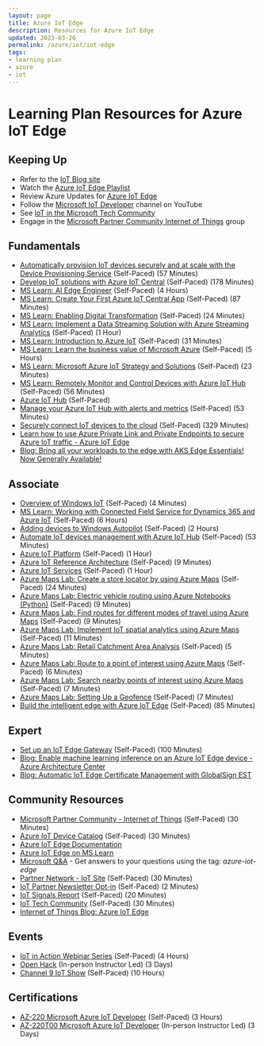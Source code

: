 ```yaml
---
layout: page
title: Azure IoT Edge
description: Resources for Azure IoT Edge
updated: 2023-03-26
permalink: /azure/iot/iot-edge
tags: 
- learning plan
- azure
- iot
---
```


# Learning Plan Resources for Azure IoT Edge

## Keeping Up

* Refer to the [IoT Blog site](https://azure.microsoft.com/blog/topics/internet-of-things/)
* Watch the [Azure IoT Edge Playlist](https://www.youtube.com/playlist?list=PL1ljc761XCiZhq73i0u9bqCnbsNaSRjTg)
* Review Azure Updates for [Azure IoT Edge](https://azure.microsoft.com/updates/?category=iot&query=IoT%20Edge)  
* Follow the [Microsoft IoT Developer](https://www.youtube.com/channel/UCL7wy-iy_V76xxPnrIzGOZQ) channel on YouTube
* See [IoT in the Microsoft Tech Community](https://techcommunity.microsoft.com/t5/Internet-of-Things-IoT/ct-p/IoT)
* Engage in the [Microsoft Partner Community Internet of Things](https://aka.ms/MPC-IoT) group

## Fundamentals

* [Automatically provision IoT devices securely and at scale with the Device Provisioning Service](https://docs.microsoft.com/learn/modules/securely-provision-iot-devices-at-scale-with-device-provisioning-service/) (Self-Paced) (57 Minutes)
* [Develop IoT solutions with Azure IoT Central](https://docs.microsoft.com/learn/paths/develop-iot-solutions-with-azure-iot-central/) (Self-Paced) (178 Minutes)
* [MS Learn: AI Edge Engineer](https://docs.microsoft.com/learn/paths/ai-edge-engineer/) (Self-Paced) (4 Hours)
* [MS Learn: Create Your First Azure IoT Central App](https://docs.microsoft.com/learn/modules/create-your-first-iot-central-app/) (Self-Paced) (87 Minutes)
* [MS Learn: Enabling Digital Transformation](https://docs.microsoft.com/learn/modules/enable-digital-transformation/) (Self-Paced) (24 Minutes)
* [MS Learn: Implement a Data Streaming Solution with Azure Streaming Analytics](https://docs.microsoft.com/learn/paths/implement-data-streaming-with-asa/) (Self-Paced) (1 Hour)
* [MS Learn: Introduction to Azure IoT](https://docs.microsoft.com/learn/modules/introduction-iot/) (Self-Paced) (31 Minutes)
* [MS Learn: Learn the business value of Microsoft Azure](https://docs.microsoft.com/learn/paths/learn-business-value-of-azure/) (Self-Paced) (5 Hours)
* [MS Learn: Microsoft Azure IoT Strategy and Solutions](https://docs.microsoft.com/learn/modules/azure-iot-strategy-and-solutions/) (Self-Paced) (23 Minutes)
* [MS Learn: Remotely Monitor and Control Devices with Azure IoT Hub](https://docs.microsoft.com/learn/modules/remotely-monitor-devices-with-azure-iot-hub/) (Self-Paced) (56 Minutes)
* [Azure IoT Hub](https://azure.microsoft.com/services/iot-hub/) (Self-Paced)
* [Manage your Azure IoT Hub with alerts and metrics](https://docs.microsoft.com/learn/modules/manage-azure-iot-hub-with-metrics-alerts/) (Self-Paced) (53 Minutes)
* [Securely connect IoT devices to the cloud](https://docs.microsoft.com/learn/paths/securely-connect-iot-devices/) (Self-Paced) (329 Minutes)
* [Learn how to use Azure Private Link and Private Endpoints to secure Azure IoT traffic - Azure IoT Edge](https://learn.microsoft.com/en-us/azure/iot-edge/using-private-link?view=iotedge-1.4)
* [Blog: Bring all your workloads to the edge with AKS Edge Essentials! Now Generally Available!](https://techcommunity.microsoft.com/t5/internet-of-things-blog/bring-all-your-workloads-to-the-edge-with-aks-edge-essentials/ba-p/3765162)

## Associate

* [Overview of Windows IoT](https://docs.microsoft.com/windows/iot-core/windows-iot) (Self-Paced) (4 Minutes)
* [MS Learn: Working with Connected Field Service for Dynamics 365 and Azure IoT](https://docs.microsoft.com/learn/paths/working-with-connected-field-service-iot/) (Self-Paced) (6 Hours)
* [Adding devices to Windows Autopilot](https://docs.microsoft.com/windows/deployment/windows-autopilot/add-devices) (Self-Paced) (2 Hours)
* [Automate IoT devices management with Azure IoT Hub](https://docs.microsoft.com/learn/modules/automate-iot-devices-management-with-azure-iot-hub/) (Self-Paced) (53 Minutes)
* [Azure IoT Platform](https://azure.microsoft.com/overview/iot/) (Self-Paced) (1 Hour)
* [Azure IoT Reference Architecture](https://docs.microsoft.com/azure/architecture/reference-architectures/iot/index) (Self-Paced) (9 Minutes)
* [Azure IoT Services](https://azure.microsoft.com/services/#iot) (Self-Paced) (1 Hour)
* [Azure Maps Lab: Create a store locator by using Azure Maps](https://docs.microsoft.com/azure/azure-maps/tutorial-create-store-locator) (Self-Paced) (24 Minutes)
* [Azure Maps Lab: Electric vehicle routing using Azure Notebooks (Python)](https://docs.microsoft.com/azure/azure-maps/tutorial-ev-routing) (Self-Paced) (9 Minutes)
* [Azure Maps Lab: Find routes for different modes of travel using Azure Maps](https://docs.microsoft.com/azure/azure-maps/tutorial-prioritized-routes) (Self-Paced) (9 Minutes)
* [Azure Maps Lab: Implement IoT spatial analytics using Azure Maps](https://docs.microsoft.com/azure/azure-maps/tutorial-iot-hub-maps) (Self-Paced) (11 Minutes)
* [Azure Maps Lab: Retail Catchment Area Analysis](https://techcommunity.microsoft.com/t5/azure-maps/catchment-area-analysis-for-a-café-in-seattle-using-azure-maps/m-p/881096) (Self-Paced) (5 Minutes)
* [Azure Maps Lab: Route to a point of interest using Azure Maps](https://docs.microsoft.com/azure/azure-maps/tutorial-route-location) (Self-Paced) (6 Minutes)
* [Azure Maps Lab: Search nearby points of interest using Azure Maps](https://docs.microsoft.com/azure/azure-maps/tutorial-search-location) (Self-Paced) (7 Minutes)
* [Azure Maps Lab: Setting Up a Geofence](https://docs.microsoft.com/azure/azure-maps/tutorial-geofence) (Self-Paced) (7 Minutes)
* [Build the intelligent edge with Azure IoT Edge](https://docs.microsoft.com/learn/paths/build-intelligent-edge-with-azure-iot-edge/) (Self-Paced) (85 Minutes)

## Expert

* [Set up an IoT Edge Gateway](https://docs.microsoft.com/learn/modules/set-up-iot-edge-gateway/) (Self-Paced) (100 Minutes)
* [Blog: Enable machine learning inference on an Azure IoT Edge device - Azure Architecture Center](https://learn.microsoft.com/en-us/azure/architecture/guide/iot/machine-learning-inference-iot-edge)
* [Blog: Automatic IoT Edge Certificate Management with GlobalSign EST](https://techcommunity.microsoft.com/t5/internet-of-things-blog/automatic-iot-edge-certificate-management-with-globalsign-est/ba-p/3739767)

## Community Resources

* [Microsoft Partner Community - Internet of Things](https://aka.ms/OCP-IoT) (Self-Paced) (30 Minutes)
* [Azure IoT Device Catalog](https://catalog.azureiotsolutions.com/alldevices) (Self-Paced) (30 Minutes)
* [Azure IoT Edge Documentation](https://docs.microsoft.com/azure/iot-edge/)
* [Azure IoT Edge on MS Learn](https://learn.microsoft.com/training/browse/?terms=%22IoT%20Edge%22)
* [Microsoft Q&A](https://learn.microsoft.com/answers/) - Get answers to your questions using the tag: *azure-iot-edge*
* [Partner Network - IoT Site](https://partner.microsoft.com/solutions/azure/internet-of-things#simple-tab-content-1) (Self-Paced) (30 Minutes)
* [IoT Partner Newsletter Opt-in](https://aka.ms/iotnews-subscribe) (Self-Paced) (2 Minutes)
* [IoT Signals Report](https://azure.microsoft.com/iot/signals/) (Self-Paced) (20 Minutes)
* [IoT Tech Community](https://techcommunity.microsoft.com/t5/Internet-of-Things-IoT/ct-p/IoT) (Self-Paced) (30 Minutes)
* [Internet of Things Blog: Azure IoT Edge](https://techcommunity.microsoft.com/t5/internet-of-things-blog/bg-p/IoTBlog/label-name/Azure%20IoT%20Edge)

## Events

* [IoT in Action Webinar Series](https://iotinactionwebinars.com/) (Self-Paced) (4 Hours)
* [Open Hack](https://openhack.microsoft.com/) (In-person Instructor Led) (3 Days)
* [Channel 9 IoT Show](https://aka.ms/IoTShow) (Self-Paced) (10 Hours)

## Certifications

* [AZ-220 Microsoft Azure IoT Developer](https://docs.microsoft.com/learn/certifications/exams/az-220) (Self-Paced) (3 Hours)
* [AZ-220T00 Microsoft Azure IoT Developer](https://docs.microsoft.com/learn/certifications/courses/az-220t00) (In-person Instructor Led) (3 Days)
